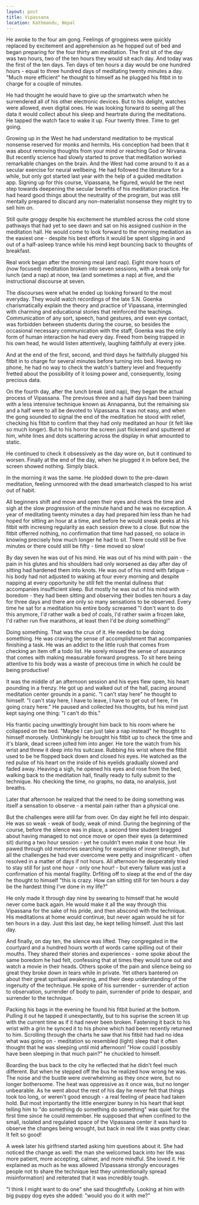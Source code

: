 ```yaml
---
layout: post
title: Vipassana
location: Kathmandu, Nepal
---
```


He awoke to the four am gong. Feelings of grogginess were quickly replaced by excitement and apprehension as he hopped out of bed and began preparing for the four thirty am meditation. The first sit of the day was two hours, two of the ten hours they would sit each day. And today was the first of the ten days. Ten days of ten hours a day would be one hundred hours - equal to three hundred days of meditating twenty minutes a day. "Much more efficient" he thought to himself as he plugged his fitbit in to charge for a couple of minutes.

He had thought he would have to give up the smartwatch when he surrendered all of his other electronic devices. But to his delight, watches were allowed, even digital ones. He was looking forward to seeing all the data it would collect about his sleep and heartrate during the meditations. He tapped the watch face to wake it up. Four twenty three. Time to get going.

Growing up in the West he had understand meditation to be mystical nonsense reserved for monks and hermits. His conception had been that it was about removing thoughts from your mind or reaching God or Nirvana. But recently science had slowly started to prove that meditation worked remarkable changes on the brain. And the West had come around to it as a secular exercise for neural wellbeing. He had followed the literature for a while, but only got started last year with the help of a guided meditation app. Signing up for this course, Vipassana, he figured, would be the next step towards deepening the secular benefits of his meditation practice. He had heard good things about the neutrality of the program, but was still mentally prepared to discard any non-materialist nonsense they might try to sell him on.

Still quite groggy despite his excitement he stumbled across the cold stone pathways that had yet to see dawn and sat on his assigned cushion in the meditation hall. He would come to look forward to the morning mediation as the easiest one - despite his best efforts it would be spent slipping in and out of a half-asleep trance while his mind kept bouncing back to thoughts of breakfast.

Real work began after the morning meal (and nap). Eight more hours of (now focused) meditation broken into seven sessions, with a break only for lunch (and a nap) at noon, tea (and sometimes a nap) at five, and the instructional discourse at seven.

The discourses were what he ended up looking forward to the most everyday. They would watch recordings of the late S.N. Goenka charismatically explain the theory and practice of Vipassana, intermingled with charming and educational stories that reinforced the teachings. Communication of any sort, speech, hand gestures, and even eye contact, was forbidden between students during the course, so besides the occasional necessary communication with the staff, Goenka was the only form of human interaction he had every day. Freed from being trapped in his own head, he would listen attentively, laughing faithfully at every joke.

And at the end of the first, second, and third days he faithfully plugged his fitbit in to charge for several minutes before turning into bed. Having no phone, he had no way to check the watch's battery level and frequently fretted about the possibility of it losing power and, consequently, losing precious data.

On the fourth day, after the lunch break (and nap), they began the actual process of Vipassana. The previous three and a half days had been training with a less intensive technique known as Annapanna, but the remaining six and a half were to all be devoted to Vipassana. It was not easy, and when the gong sounded to signal the end of the meditation he stood with relief, checking his fitbit to confirm that they had only meditated an hour (it felt like so much longer). But to his horror the screen just flickered and sputtered at him, white lines and dots scattering across the display in what amounted to static.

He continued to check it obsessively as the day wore on, but it continued to worsen. Finally at the end of the day, when he plugged it in before bed, the screen showed nothing. Simply black.

In the morning it was the same. He plodded down to the pre-dawn meditation, feeling unmoored with the dead smartwatch clasped to his wrist out of habit.

All beginners shift and move and open their eyes and check the time and sigh at the slow progression of the minute hand and he was no exception. A year of meditating twenty minutes a day had prepared him less than he had hoped for sitting an hour at a time, and before he would sneak peeks at his fitbit with incresing regularity as each session drew to a close. But now the fitbit offerred nothing, no confirmation that time had passed, no solace in knowing precisely how much longer he had to sit. There could still be five minutes or there could still be fifty - time moved so slow!

By day seven he was out of his mind. He was out of his mind with pain - the pain in his glutes and his shoulders had only worsened as day after day of sitting had hardened them into knots. He was out of his mind with fatigue - his body had not adjusted to waking at four every morning and despite napping at every opportunity he still felt the mental dullness that accompanies insufficient sleep. But mostly he was out of his mind with boredom - they had been sitting and observing their bodies ten hours a day for three days and there are only so many sensations to be observed. Every time he sat for a meditation his entire body screamed "I don't want to do this anymore, I'd rather walk a bed of coals, I'd rather swim a frozen lake, I'd rather run five marathons, at least then I'd be *doing* something!"

Doing something. That was the crux of it. He needed to be doing something. He was craving the sense of accomplishment that accompanies finishing a task. He was an addict to the little rush that comes from checking an item off a todo list. He sorely missed the sense of assurance that comes with making measurable forward progress. To sit here being attentive to his body was a waste of precious time in which he could be being productive!

It was the middle of an afternoon session and his eyes flew open, his heart pounding in a frenzy. He got up and walked out of the hall, pacing around meditation center grounds in a panic. "I can't stay here" he thought to himself. "I can't stay here, I have to leave, I have to get out of here, I'm going crazy here." He paused and collected his thoughts, but his mind just kept saying one thing: "I can't do this."

His frantic pacing unwittingly brought him back to his room where he collapsed on the bed. "Maybe I can just take a nap instead" he thought to himself morosely. Unthinkingly he brought his fitbit up to check the time and it's blank, dead screen jolted him into anger. He tore the watch from his wrist and threw it deep into his suitcase. Rubbing his wrist where the fitbit used to be he flopped back down and closed his eyes. He watched as the red pulse of his heart on the inside of his eyelids gradually slowed and faded away. Heaving a sigh, he opened his eyes and rose from the bed, walking back to the meditation hall, finally ready to fully submit to the technique. No checking the time, no graphs, no data, no analysis, just breaths. <!-- now just a little bit lighter. -->

Later that afternoon he realized that the need to be doing something was itself a sensation to observe - a mental pain rather than a physical one.

But the challenges were still far from over. On day eight he fell into despair. He was so weak - weak of body, weak of mind. During the beginning of the course, before the silence was in place, a second time student bragged about having managed to not once move or open their eyes (a determined sit) during a two hour session - yet he couldn't even make it one hour. He pawed through old memories searching for examples of inner strength, but all the challenges he had ever overcome were petty and insignificant - often resolved in a matter of days if not hours. All afternoon he desperately tried to stay still for just one hour - only one hour! - but every failure was just a confirmation of his mental fragility. Drfiting off to sleep at the end of the day he thought to himself "this is crazy. How can sitting still for ten hours a day be the hardest thing I've done in my life?"

He only made it through day nine by swearing to himself that he would never come back again. He would make it all the way through this Vipassana for the sake of his pride, and then abscond with the technique. His meditations at home would continue, but never again would he sit for ten hours in a day. Just this last day, he kept telling himself. Just this last day.

And finally, on day ten, the silence was lifted. They congregated in the courtyard and a hundred hours worth of words came spilling out of their mouths. They shared their stories and experiences - some spoke about the same boredom he had felt, confessing that at times they would tune out and watch a movie in their heads. Others spoke of the pain and silence being so great they broke down in tears while in private. Yet others bantered on about their great spiritual awakening, and their deep understanding of the ingenuity of the technique. He spoke of his surrender - surrender of action to observation, surrender of body to pain, surrender of pride to despair, and surrender to the technique.

Packing his bags in the evening he found his fitbit buried at the bottom. Pulling it out he tapped it unexpectantly, but to his suprise the screen lit up with the current time as if it had never been broken. Fastening it back to his wrist with a grin he synced it to his phone which had been recently returned to him. Scrolling through the charts he saw that his fitbit had had no idea what was going on - meditation so resembled (light) sleep that it often thought that he was sleeping until mid afternoon! "How could I possibly have been sleeping in that much pain?" he chuckled to himself.

Boarding the bus back to the city he reflected that he didn't feel much different. But when he stepped off the bus he realized how wrong he was. The noise and the bustle were overwhelming as they once were, but no longer bothersome. The heat was oppressive as it once was, but no longer unbearable. As he went about the rest of his day he never felt that things took too long, or weren't good enough - a real feeling of peace had taken hold. But most importantly the little energizer bunny in his heart that kept telling him to "do something do something do something" was quiet for the first time since he could remember. He supposed that when confined to the small, isolated and regulated space of the Vipassana center it was hard to observe the changes being wrought, but back in real life it was pretty clear. It felt so good!

A week later his girlfriend started asking him questions about it. She had noticed the change as well: the man she welcomed back into her life was more patient, more accepting, calmer, and more mindful. She loved it. He explained as much as he was allowed (Vipassana strongly encourages people not to share the technique lest they unintentionally spread misinformation) and reiterated that it was incredibly tough.

"I think I might want to do one" she said thoughtfully. Looking at him with big puppy dog eyes she added: "would you do it with me?"

<!--
| 4:00 am            | Morning wake-up bell |
| 4:30 - 6:30 am     | Meditation           |
| 6:30 - 8:00 am     | Breakfast            |
| 8:00 - 9:00 am     | Group meditation     |
| 9:00 - 11:00 am    | Meditation           |
| 11:00 - 12:00 noon | Lunch                |
| 12:00 - 1:00 pm    | Rest and Q&A         |
| 1:00 - 2:30 pm     | Meditation           |
| 2:30 - 3:30 pm     | Group meditation     |
| 3:30 - 5:00 pm     | Meditation           |
| 5:00 - 6:00 pm     | Tea                  |
| 6:00 - 7:00 pm     | Group meditation     |
| 7:00 - 8:15 pm     | Discourse            |
| 8:15 - 9:00 pm     | Group meditation     |
| 9:00 - 9:30 pm     | Q&A                  |
| 9:30 pm            | Lights out           |
-->
